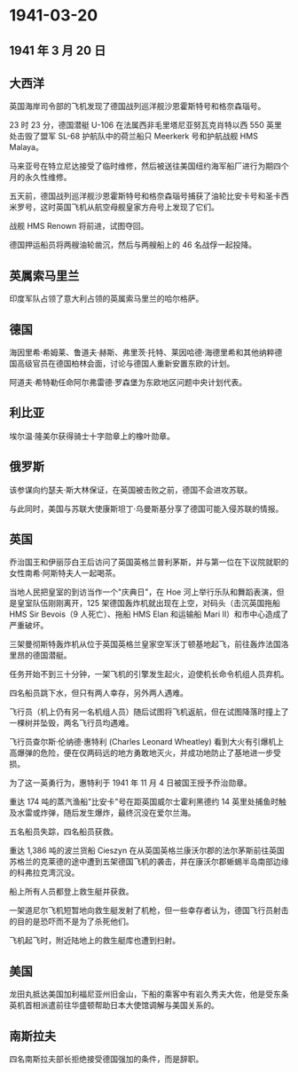 # 1941-03-20

## 1941 年 3 月 20 日

## 大西洋

英国海岸司令部的飞机发现了德国战列巡洋舰沙恩霍斯特号和格奈森瑙号。

23 时 23 分，德国潜艇 U-106 在法属西非毛里塔尼亚努瓦克肖特以西 550
英里处击毁了盟军 SL-68 护航队中的荷兰船只 Meerkerk 号和护航战舰 HMS
Malaya。

马来亚号在特立尼达接受了临时维修，然后被送往美国纽约海军船厂进行为期四个月的永久性维修。

五天前，德国战列巡洋舰沙恩霍斯特号和格奈森瑙号捕获了油轮比安卡号和圣卡西米罗号，这时英国飞机从航空母舰皇家方舟号上发现了它们。

战舰 HMS Renown 将前进，试图夺回。

德国押运船员将两艘油轮凿沉，然后与两艘船上的 46 名战俘一起投降。

## 英属索马里兰

印度军队占领了意大利占领的英属索马里兰的哈尔格萨。

## 德国

海因里希·希姆莱、鲁道夫·赫斯、弗里茨·托特、莱因哈德·海德里希和其他纳粹德国高级官员在德国柏林会面，讨论与德国人重新安置东欧的计划。

阿道夫·希特勒任命阿尔弗雷德·罗森堡为东欧地区问题中央计划代表。

## 利比亚

埃尔温·隆美尔获得骑士十字勋章上的橡叶勋章。

## 俄罗斯

该参谋向约瑟夫·斯大林保证，在英国被击败之前，德国不会进攻苏联。

与此同时，美国与苏联大使康斯坦丁·乌曼斯基分享了德国可能入侵苏联的情报。

## 英国

乔治国王和伊丽莎白王后访问了英国英格兰普利茅斯，并与第一位在下议院就职的女性南希·阿斯特夫人一起喝茶。

当地人民把皇室的到访当作一个"庆典日"，在 Hoe
河上举行乐队和舞蹈表演，但是皇室队伍刚刚离开，125
架德国轰炸机就出现在上空，对码头（击沉英国拖船 HMS Sir Bevois（9
人死亡）、拖船 HMS Elan 和运输船 Mari II）和市中心造成了严重破坏。

三架曼彻斯特轰炸机从位于英国英格兰皇家空军沃丁顿基地起飞，前往轰炸法国洛里昂的德国潜艇。

任务开始不到三十分钟，一架飞机的引擎发生起火，迫使机长命令机组人员弃机。

四名船员跳下水，但只有两人幸存，另外两人遇难。

飞行员（机上仍有另一名机组人员）随后试图将飞机返航，但在试图降落时撞上了一棵树并坠毁，两名飞行员均遇难。

飞行员查尔斯·伦纳德·惠特利 (Charles Leonard Wheatley)
看到大火有引爆机上高爆弹的危险，便在仅两码远的地方勇敢地灭火，并成功地防止了基地进一步受损。

为了这一英勇行为，惠特利于 1941 年 11 月 4 日被国王授予乔治勋章。

重达 174 吨的蒸汽渔船"比安卡"号在距英国威尔士霍利黑德约 14
英里处捕鱼时触及水雷或炸弹，随后发生爆炸，最终沉没在爱尔兰海。

五名船员失踪，四名船员获救。

重达 1,386 吨的波兰货船 Cieszyn
在从英国英格兰康沃尔郡的法尔茅斯前往英国苏格兰的克莱德的途中遭到五架德国飞机的袭击，并在康沃尔郡蜥蜴半岛南部边缘的科弗拉克湾沉没。

船上所有人员都登上救生艇并获救。

一架道尼尔飞机短暂地向救生艇发射了机枪，但一些幸存者认为，德国飞行员射击的目的是恐吓而不是为了杀死他们。

飞机起飞时，附近陆地上的救生艇库也遭到扫射。

## 美国

龙田丸抵达美国加利福尼亚州旧金山，下船的乘客中有岩久秀夫大佐，他是受东条英机首相派遣前往华盛顿帮助日本大使馆调解与美国关系的。

## 南斯拉夫

四名南斯拉夫部长拒绝接受德国强加的条件，而是辞职。

